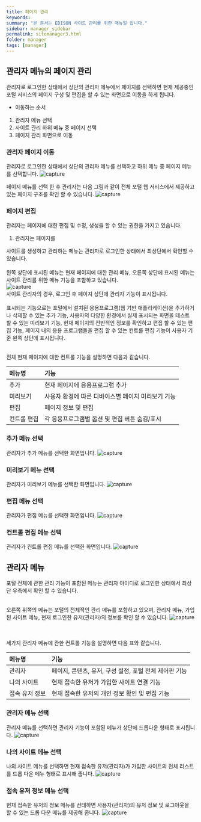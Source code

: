 ```yaml
---
title: 페이지 관리
keywords:
summary: "본 문서는 EDISON 사이트 관리를 위한 매뉴얼 입니다."
sidebar: manager_sidebar
permalink: sitemanager3.html
folder: manager
tags: [manager]
---
```


## 관리자 메뉴의 페이지 관리
관리자로 로그인한 상태에서 상단의 관리자 메뉴에서 페이지를 선택하면 현재 제공중인 포털 서비스의 페이지 구성 및 편집을 할 수 있는 화면으로 이동을 하게 됩니다.
- 이동하는 순서
1. 관리자 메뉴 선택
2. 사이트 관리 하위 메뉴 중 페이지 선택
3. 페이지 관리 화면으로 이동


### 관리자 페이지 이동
관리자로 로그인한 상태에서 상단의 관리자 메뉴를 선택하고 하위 메뉴 중 페이지 메뉴를 선택합니다.
![capture](/images/manager/11.png "로그인 화면")<br>

페이지 메뉴를 선택 한 후 관리자는 다음 그림과 같이 전체 포털 웹 서비스에서 제공하고 있는 페이지 구조를 확인 할 수 있습니다.
![capture](/images/manager/12.png "로그인 화면")<br>


### 페이지 편집
관리자는 페이지에 대한 편집 및 수정, 생성을 할 수 있는 권한을 가지고 있습니다.

1. 관리자는 페이지를

사이트를 생성하고 관리하는 메뉴는 관리자로 로그인한 상태에서 최상단에서 확인할 수 있습니다.<br>
<br>
왼쪽 상단에 표시된 메뉴는 현재 페이지에 대한 관리 메뉴, 오른쪽 상단에 표시된 메뉴는 사이트 관리를 위한 메뉴 기능을 포함하고 있습니다.<br>
![capture](/images/manager/2.png "로그인 화면")<br>
사이트 관리자의 경우, 로그인 후 페이지 상단에 관리자 기능이 표시됩니다.<br>
<br>표시되는 기능으로는 포털에서 설치된 응용프로그램(웹 기반 애플리케이션)을 추가하거나 삭제할 수 있는 추가 기능, 사용자의 다양한 환경에서 실제 표시되는 화면을 테스트 할 수 있는 미리보기 기능, 현재 페이지의 전반적인 정보를 확인하고 편집 할 수 있는 편집 기능, 페이지 내의 응용 프로그램들을 편집 할 수 있는 컨트롤 편집 기능이 사용자 기준 왼쪽 상단에 표시됩니다.

<br>
전체 현재 페이지에 대한 컨트롤 기능을 설명하면 다음과 같습니다.

| 메뉴명           | 기능                                                   |
|:-----------------|:-------------------------------------------------------|
|추가              |  현재 페이지에 응용프로그램 추가                       |
|미리보기          |  사용자 환경에 따른 디바이스별 페이지 미리보기 기능    |
|편집              |  페이지 정보 및 편집                                   |
|컨트롤 편집       |  각 응용프로그램별 옵션 및 편집 버튼 숨김/표시         |

### 추가 메뉴 선택
관리자가 추가 메뉴를 선택한 화면입니다.
![capture](/images/manager/3.png "로그인 화면")<br>

### 미리보기 메뉴 선택
관리자가 미리보기 메뉴를 선택한 화면입니다.
![capture](/images/manager/4.png "로그인 화면")<br>

### 편집 메뉴 선택
관리자가 편집 메뉴를 선택한 화면입니다.
![capture](/images/manager/5.png "로그인 화면")<br>

### 컨트롤 편집 메뉴 선택
관리자가 컨트롤 편집 메뉴를 선택한 화면입니다.
![capture](/images/manager/6.png "로그인 화면")<br>


## 관리자 메뉴
포털 전체에 관한 관리 기능이 포함된 메뉴는 관리자 아이디로 로그인한 상태에서 최상단 우측에서 확인 할 수 있습니다.<br><br>

오른쪽 위쪽의 메뉴는 포털의 전체적인 관리 메뉴를 포함하고 있으며, 관리자 메뉴, 가입된 사이트 메뉴, 현재 로그인한 유저(관리자)의 정보를 확인 할 수 있습니다.
![capture](/images/manager/7.png "로그인 화면")<br>

<br><br>
세가지 관리자 메뉴에 관한 컨트롤 기능을 설명하면 다음 표와 같습니다.

| 메뉴명           | 기능                                                     |
|:-----------------|:---------------------------------------------------------|
|관리자            |  페이지, 콘텐츠, 유저, 구성 설정, 포털 전체 제어판 기능  |
|나의 사이트       |  현재 접속한 유저가 가입한 사이트 연결 기능              |
|접속 유저 정보    |  현재 접속한 유저의 개인 정보 확인 및 편집 기능          |

### 관리자 메뉴 선택
관리자 메뉴를 선택하면 관리자 기능이 포함된 메뉴가 상단에 드롭다운 형태로 표시됩니다.
![capture](/images/manager/8.png "로그인 화면")

### 나의 사이트 메뉴 선택
나의 사이트 메뉴를 선택하면 현재 접속한 유저(관리자)가 가입한 사이트의 전체 리스트를 드롭 다운 메뉴 형태로 표시해 줍니다.
![capture](/images/manager/9.png "로그인 화면")

### 접속 유저 정보 메뉴 선택
현재 접속한 유저의 정보 메뉴를 선태하면 사용자(관리자)의 유저 정보 및 로그아웃을 할 수 있는 드롭 다운 메뉴를 제공해 줍니다.
![capture](/images/manager/10.png "로그인 화면")
